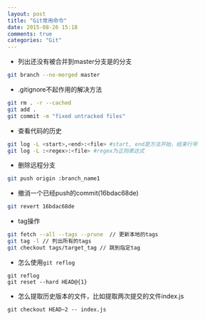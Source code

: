 ```yaml
---
layout: post
title: "Git常用命令"
date: 2015-08-26 15:18
comments: true
categories: "Git"
---
```

* 列出还没有被合并到master分支是的分支
``` bash
git branch --no-merged master
```
* .gitignore不起作用的解决方法
``` bash
git rm . -r --cached
git add .
git commit -m "fixed untracked files"
```
* 查看代码的历史
``` bash
git log -L <start>,<end>:<file> #start, end是方法开始，结束行号
git log -L :<regex>:<file> #regex为正则表达式
```
* 删除远程分支
``` bash
git push origin :branch_name1
```
* 撤消一个已经push的commit(16bdac68de)
``` bash
git revert 16bdac68de
```
* tag操作
``` bash
git fetch --all --tags --prune  // 更新本地的tags
git tag -l // 列出所有的tags
git checkout tags/target_tag // 跳到指定tag
```
* 怎么使用`git reflog`
```
git reflog
git reset --hard HEAD@{1}
```

* 怎么提取历史版本的文件，比如提取两次提交的文件index.js
```
git checkout HEAD~2 -- index.js
```

